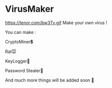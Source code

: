 # VirusMaker
https://tenor.com/bw3Tv.gif
Make your own virus ! 


You can make :

CryptoMiner💲

Rat🐭

KeyLogger🎹

Password Stealer🔑

And much more things will be added soon 📡
